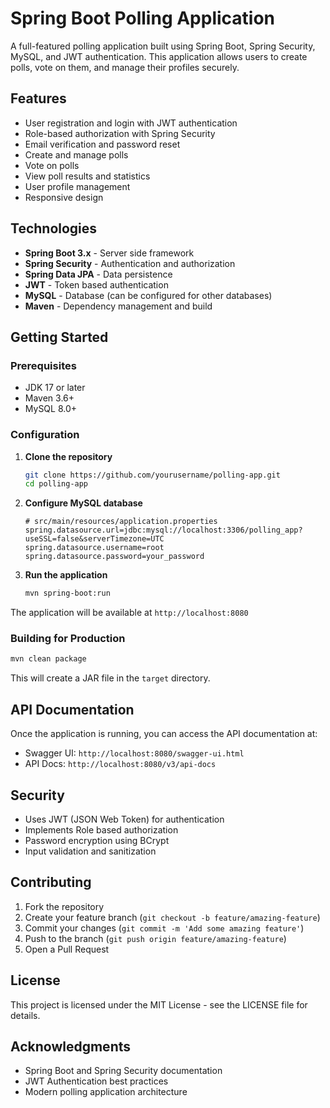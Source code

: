 ﻿# Spring Boot Polling Application

A full-featured polling application built using Spring Boot, Spring Security, MySQL, and JWT authentication. This application allows users to create polls, vote on them, and manage their profiles securely.

## Features

- User registration and login with JWT authentication
- Role-based authorization with Spring Security
- Email verification and password reset
- Create and manage polls
- Vote on polls
- View poll results and statistics
- User profile management
- Responsive design

## Technologies

- **Spring Boot 3.x** - Server side framework
- **Spring Security** - Authentication and authorization
- **Spring Data JPA** - Data persistence
- **JWT** - Token based authentication
- **MySQL** - Database (can be configured for other databases)
- **Maven** - Dependency management and build

## Getting Started

### Prerequisites

- JDK 17 or later
- Maven 3.6+
- MySQL 8.0+

### Configuration

1. **Clone the repository**

   ```bash
   git clone https://github.com/yourusername/polling-app.git
   cd polling-app
   ```

2. **Configure MySQL database**

   ```properties
   # src/main/resources/application.properties
   spring.datasource.url=jdbc:mysql://localhost:3306/polling_app?useSSL=false&serverTimezone=UTC
   spring.datasource.username=root
   spring.datasource.password=your_password
   ```

3. **Run the application**
   ```bash
   mvn spring-boot:run
   ```

The application will be available at `http://localhost:8080`

### Building for Production

```bash
mvn clean package
```

This will create a JAR file in the `target` directory.

## API Documentation

Once the application is running, you can access the API documentation at:

- Swagger UI: `http://localhost:8080/swagger-ui.html`
- API Docs: `http://localhost:8080/v3/api-docs`

## Security

- Uses JWT (JSON Web Token) for authentication
- Implements Role based authorization
- Password encryption using BCrypt
- Input validation and sanitization

## Contributing

1. Fork the repository
2. Create your feature branch (`git checkout -b feature/amazing-feature`)
3. Commit your changes (`git commit -m 'Add some amazing feature'`)
4. Push to the branch (`git push origin feature/amazing-feature`)
5. Open a Pull Request

## License

This project is licensed under the MIT License - see the LICENSE file for details.

## Acknowledgments

- Spring Boot and Spring Security documentation
- JWT Authentication best practices
- Modern polling application architecture
